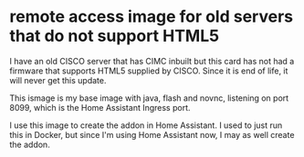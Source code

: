 # remote access image for old servers that do not support HTML5

I have an old CISCO server that has CIMC inbuilt but this card has not had a firmware 
that supports HTML5 supplied by CISCO. Since it is end of life, it will never get this update.

This ismage is my base image with java, flash and novnc, listening on port 8099, which is the
Home Assistant Ingress port.

I use this image to create the addon in Home Assistant. I used to just run this in Docker, but
since I'm using Home Assistant now, I may as well create the addon.

